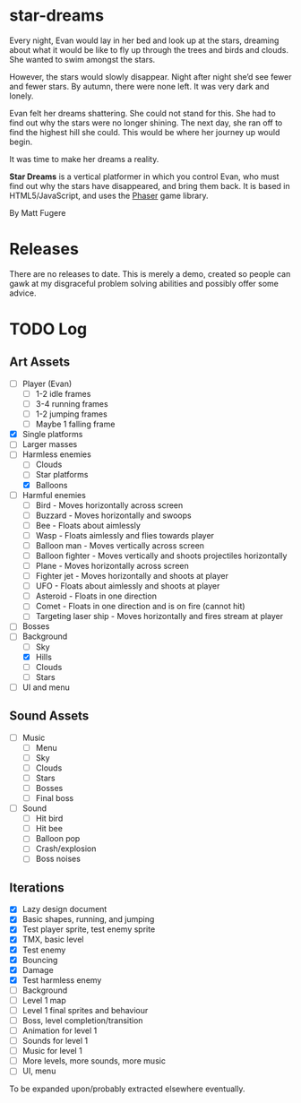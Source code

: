 star-dreams
===========

Every night, Evan would lay in her bed and look up at the stars, dreaming about what it would be like to fly up through the trees and birds and clouds.  She wanted to swim amongst the stars.

However, the stars would slowly disappear.  Night after night she’d see fewer and fewer stars.  By autumn, there were none left.  It was very dark and lonely.

Evan felt her dreams shattering.  She could not stand for this.  She had to find out why the stars were no longer shining.  The next day, she ran off to find the highest hill she could.  This would be where her journey up would begin.

It was time to make her dreams a reality.

**Star Dreams** is a vertical platformer in which you control Evan, who must find out why the stars have disappeared, and bring them back. It is based in HTML5/JavaScript, and uses the [Phaser](http://phaser.io/) game library.

By Matt Fugere

Releases
========

There are no releases to date. This is merely a demo, created so people can gawk at my disgraceful problem solving abilities and possibly offer some advice.

TODO Log
========

Art Assets
----------
- [ ] Player (Evan)
  - [ ] 1-2 idle frames
  - [ ] 3-4 running frames
  - [ ] 1-2 jumping frames
  - [ ] Maybe 1 falling frame
- [x] Single platforms
- [ ] Larger masses
- [ ] Harmless enemies
  - [ ] Clouds
  - [ ] Star platforms
  - [x] Balloons
- [ ] Harmful enemies
  - [ ] Bird - Moves horizontally across screen
  - [ ] Buzzard - Moves horizontally and swoops
  - [ ] Bee - Floats about aimlessly
  - [ ] Wasp - Floats aimlessly and flies towards player
  - [ ] Balloon man - Moves vertically across screen
  - [ ] Balloon fighter - Moves vertically and shoots projectiles horizontally
  - [ ] Plane - Moves horizontally across screen
  - [ ] Fighter jet - Moves horizontally and shoots at player
  - [ ] UFO - Floats about aimlessly and shoots at player
  - [ ] Asteroid - Floats in one direction
  - [ ] Comet - Floats in one direction and is on fire (cannot hit)
  - [ ] Targeting laser ship - Moves horizontally and fires stream at player
- [ ] Bosses
- [ ] Background
  - [ ] Sky
  - [x] Hills
  - [ ] Clouds
  - [ ] Stars
- [ ] UI and menu

Sound Assets
------------
- [ ] Music
  - [ ] Menu
  - [ ] Sky
  - [ ] Clouds
  - [ ] Stars
  - [ ] Bosses
  - [ ] Final boss
- [ ] Sound
  - [ ] Hit bird
  - [ ] Hit bee
  - [ ] Balloon pop
  - [ ] Crash/explosion
  - [ ] Boss noises

Iterations
----------
- [x] Lazy design document
- [x] Basic shapes, running, and jumping
- [x] Test player sprite, test enemy sprite
- [x] TMX, basic level
- [x] Test enemy
- [x] Bouncing
- [x] Damage
- [x] Test harmless enemy
- [ ] Background
- [ ] Level 1 map
- [ ] Level 1 final sprites and behaviour
- [ ] Boss, level completion/transition
- [ ] Animation for level 1
- [ ] Sounds for level 1
- [ ] Music for level 1
- [ ] More levels, more sounds, more music
- [ ] UI, menu

To be expanded upon/probably extracted elsewhere eventually.